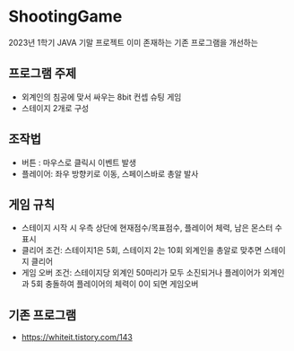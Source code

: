 # ShootingGame

2023년 1학기 JAVA 기말 프로젝트
이미 존재하는 기존 프로그램을 개선하는

## 프로그램 주제
- 외계인의 침공에 맞서 싸우는 8bit 컨셉 슈팅 게임
- 스테이지 2개로 구성

## 조작법
- 버튼 : 마우스로 클릭시 이벤트 발생
- 플레이어: 좌우 방향키로 이동, 스페이스바로 총알 발사

## 게임 규칙
- 스테이지 시작 시 우측 상단에 현재점수/목표점수, 플레이어 체력, 남은 몬스터 수 표시
- 클리어 조건: 스테이지1은 5회, 스테이지 2는 10회 외계인을 총알로 맞추면 스테이지 클리어
- 게임 오버 조건: 스테이지당 외계인 50마리가 모두 소진되거나 플레이어가 외계인과 5회 충돌하여 플레이어의 체력이 0이 되면 게임오버

## 기존 프로그램
- https://whiteit.tistory.com/143
